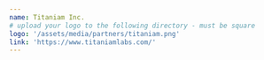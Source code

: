 ```yaml
---
name: Titaniam Inc.
# upload your logo to the following directory - must be square
logo: '/assets/media/partners/titaniam.png'
link: 'https://www.titaniamlabs.com/'
---
```

